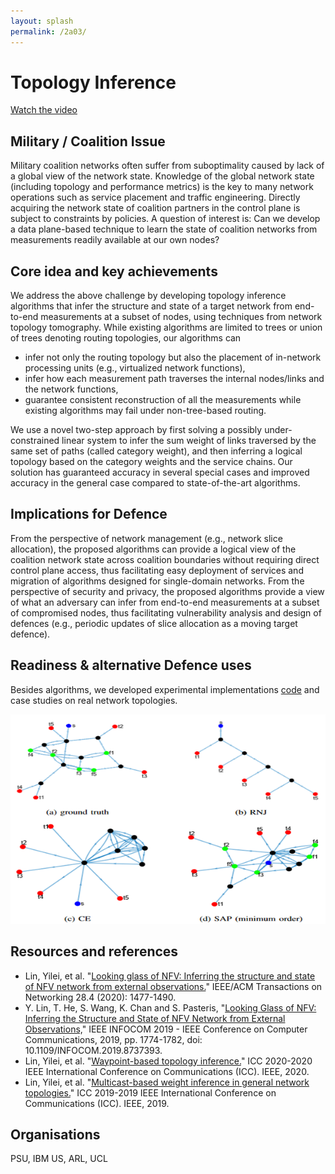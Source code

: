 ```yaml
---
layout: splash
permalink: /2a03/
---
```


# Topology Inference

[Watch the video](https://ibm.box.com/s/7nwmuyzwlwsx0wbln8exrf5garvejf5v)

## Military / Coalition Issue

Military coalition networks often suffer from suboptimality caused by lack of a global view of the network state. Knowledge of the global network state (including topology and performance metrics) is the key to many network operations such as service placement and traffic engineering. Directly acquiring the network state of coalition partners in the control plane is subject to constraints by policies. A question of interest is: Can we develop a data plane-based technique to learn the state of coalition networks from measurements readily available at our own nodes?  

## Core idea and key achievements

We address the above challenge by developing topology inference algorithms that infer the structure and state of a target network from end-to-end measurements at a subset of nodes, using techniques from network topology tomography. While existing algorithms are limited to trees or union of trees denoting routing topologies, our algorithms can
- infer not only the routing topology but also the placement of in-network processing units (e.g., virtualized network functions),
- infer how each measurement path traverses the internal nodes/links and the network functions,
- guarantee consistent reconstruction of all the measurements while existing algorithms may fail under non-tree-based routing.

We use a novel two-step approach by first solving a possibly under-constrained linear system to infer the sum weight of links traversed by the same set of paths (called category weight), and then inferring a logical topology based on the category weights and the service chains. Our solution has guaranteed accuracy in several special cases and improved accuracy in the general case compared to state-of-the-art algorithms. 

## Implications for Defence

From the perspective of network management (e.g., network slice allocation), the proposed algorithms can provide a logical view of the coalition network state across coalition boundaries without requiring direct control plane access, thus facilitating easy deployment of services and migration of algorithms designed for single-domain networks. From the perspective of security and privacy, the proposed algorithms provide a view of what an adversary can infer from end-to-end measurements at a subset of compromised nodes, thus facilitating vulnerability analysis and design of defences (e.g., periodic updates of slice allocation as a moving target defence). 

## Readiness & alternative Defence uses

Besides algorithms, we developed experimental implementations [code](https://github.com/yileilin/NFV-network-topology-inference) and case studies on real network topologies. 

![image info](/dais/achievements/images/2a03-figure1.png)

## Resources and references

* Lin, Yilei, et al. "[Looking glass of NFV: Inferring the structure and state of NFV network from external observations.](/doc-????/)" IEEE/ACM Transactions on Networking 28.4 (2020): 1477-1490.
* Y. Lin, T. He, S. Wang, K. Chan and S. Pasteris, "[Looking Glass of NFV: Inferring the Structure and State of NFV Network from External Observations,](/doc-3576)" IEEE INFOCOM 2019 - IEEE Conference on Computer Communications, 2019, pp. 1774-1782, doi: 10.1109/INFOCOM.2019.8737393.
* Lin, Yilei, et al. "[Waypoint-based topology inference.](/doc-5518/)" ICC 2020-2020 IEEE International Conference on Communications (ICC). IEEE, 2020.
* Lin, Yilei, et al. "[Multicast-based weight inference in general network topologies.](/doc-4423/)" ICC 2019-2019 IEEE International Conference on Communications (ICC). IEEE, 2019.

## Organisations

PSU, IBM US, ARL, UCL
